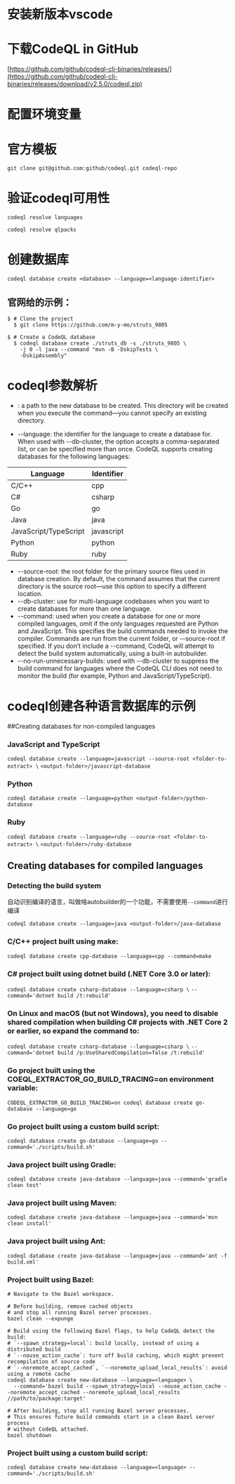 # 安装新版本vscode

# 下载CodeQL in GitHub

[https://github.com/github/codeql-cli-binaries/releases/](https://github.com/github/codeql-cli-binaries/releases/download/v2.5.0/codeql.zip)

# 配置环境变量

# 官方模板

`git clone git@github.com:github/codeql.git codeql-repo`

# 验证codeql可用性

`codeql resolve languages`

`codeql resolve qlpacks`

# 创建数据库

`codeql database create <database> --language=<language-identifier>`

## 官网给的示例：

```
$ # Clone the project
  $ git clone https://github.com/m-y-mo/struts_9805

$ # Create a CodeQL database
  $ codeql database create ./struts_db -s ./struts_9805 \
    -j 0 -l java --command "mvn -B -DskipTests \
    -DskipAssembly"
```

# codeql参数解析

- <database>: a path to the new database to be created. This directory will be created when you execute the command—you cannot specify an existing directory.

- --language: the identifier for the language to create a database for. When used with --db-cluster, the option accepts a comma-separated list, or can be specified more than once. CodeQL supports creating databases for the following languages:

|Language|Identifier|
|-|-|
|C/C++|cpp|
|C#|csharp|
|Go|go|
|Java|java|
|JavaScript/TypeScript|javascript|
|Python|python|
|Ruby|ruby|

- --source-root: the root folder for the primary source files used in database creation. By default, the command assumes that the current directory is the source root—use this option to specify a different location.
- --db-cluster: use for multi-language codebases when you want to create databases for more than one language.
- --command: used when you create a database for one or more compiled languages, omit if the only languages requested are Python and JavaScript. This specifies the build commands needed to invoke the compiler. Commands are run from the current folder, or --source-root if specified. If you don’t include a --command, CodeQL will attempt to detect the build system automatically, using a built-in autobuilder.
- --no-run-unnecessary-builds: used with --db-cluster to suppress the build command for languages where the CodeQL CLI does not need to monitor the build (for example, Python and JavaScript/TypeScript).

# codeql创建各种语言数据库的示例
##Creating databases for non-compiled languages
### JavaScript and TypeScript

`codeql database create --language=javascript --source-root <folder-to-extract> \`
`<output-folder>/javascript-database`

### Python

`codeql database create --language=python <output-folder>/python-database`

### Ruby

`codeql database create --language=ruby --source-root <folder-to-extract> \`
`<output-folder>/ruby-database`

## Creating databases for compiled languages
### Detecting the build system
自动识别编译的语言，叫做啥autobuilder的一个功能，不需要使用`--command`进行编译

`codeql database create --language=java <output-folder>/java-database`

### C/C++ project built using make:

`codeql database create cpp-database --language=cpp --command=make`

### C# project built using dotnet build (.NET Core 3.0 or later):

`codeql database create csharp-database --language=csharp \`
`--command='dotnet build /t:rebuild'`

### On Linux and macOS (but not Windows), you need to disable shared compilation when building C# projects with .NET Core 2 or earlier, so expand the command to:

`codeql database create csharp-database --language=csharp \`
`--command='dotnet build /p:UseSharedCompilation=false /t:rebuild'`

### Go project built using the COEQL_EXTRACTOR_GO_BUILD_TRACING=on environment variable:

`CODEQL_EXTRACTOR_GO_BUILD_TRACING=on codeql database create go-database --language=go`

### Go project built using a custom build script:

`codeql database create go-database --language=go --command='./scripts/build.sh'`

### Java project built using Gradle:

`codeql database create java-database --language=java --command='gradle clean test'`

### Java project built using Maven:

`codeql database create java-database --language=java --command='mvn clean install'`

### Java project built using Ant:

`codeql database create java-database --language=java --command='ant -f build.xml'`

### Project built using Bazel:

```
# Navigate to the Bazel workspace.

# Before building, remove cached objects
# and stop all running Bazel server processes.
bazel clean --expunge

# Build using the following Bazel flags, to help CodeQL detect the build:
# `--spawn_strategy=local`: build locally, instead of using a distributed build
# `--nouse_action_cache`: turn off build caching, which might prevent recompilation of source code
# `--noremote_accept_cached`, `--noremote_upload_local_results`: avoid using a remote cache
codeql database create new-database --language=<language> \
  --command='bazel build --spawn_strategy=local --nouse_action_cache --noremote_accept_cached --noremote_upload_local_results //path/to/package:target'

# After building, stop all running Bazel server processes.
# This ensures future build commands start in a clean Bazel server process
# without CodeQL attached.
bazel shutdown
```

### Project built using a custom build script:

`codeql database create new-database --language=<language> --command='./scripts/build.sh'`